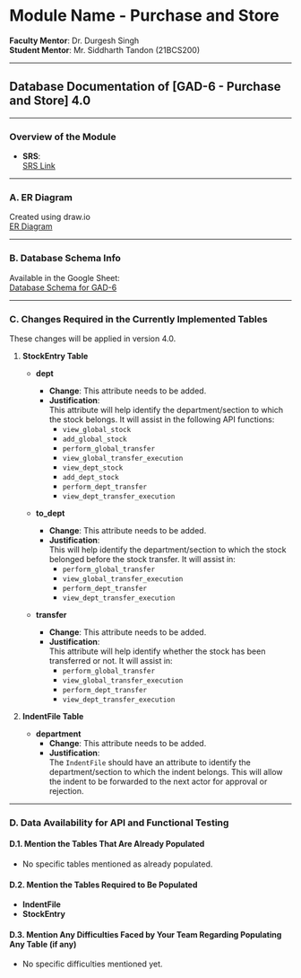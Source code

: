 ﻿# **Module Name - Purchase and Store**

**Faculty Mentor**: Dr. Durgesh Singh  
**Student Mentor**: Mr. Siddharth Tandon (21BCS200)

---

## **Database Documentation of [GAD-6 - Purchase and Store] 4.0**

---

### **Overview of the Module**

- **SRS**:  
  [SRS Link](https://drive.google.com/file/d/1o6GN8lzYsG22QPhQidlkZKFLqLaAhQfI/view?usp=drive_link)

---

### **A. ER Diagram**  
Created using draw.io  
[ER Diagram](https://drive.google.com/file/d/18lrA4hUj913Ir9QdB24UWXG6D52zA3ud/view)

---

### **B. Database Schema Info**  
Available in the Google Sheet:  
[Database Schema for GAD-6](https://docs.google.com/spreadsheets/d/136ha-y73jrIciTNwYA5yw1uNdJs1ipKx6vcQ6c9le_4/edit?usp=sharing)

---

### **C. Changes Required in the Currently Implemented Tables**
These changes will be applied in version 4.0.

1. **StockEntry Table**
   - **dept**
     - **Change**: This attribute needs to be added.
     - **Justification**:  
       This attribute will help identify the department/section to which the stock belongs. It will assist in the following API functions:
       - `view_global_stock`
       - `add_global_stock`
       - `perform_global_transfer`
       - `view_global_transfer_execution`
       - `view_dept_stock`
       - `add_dept_stock`
       - `perform_dept_transfer`
       - `view_dept_transfer_execution`

   - **to_dept**
     - **Change**: This attribute needs to be added.
     - **Justification**:  
       This will help identify the department/section to which the stock belonged before the stock transfer. It will assist in:
       - `perform_global_transfer`
       - `view_global_transfer_execution`
       - `perform_dept_transfer`
       - `view_dept_transfer_execution`

   - **transfer**
     - **Change**: This attribute needs to be added.
     - **Justification**:  
       This attribute will help identify whether the stock has been transferred or not. It will assist in:
       - `perform_global_transfer`
       - `view_global_transfer_execution`
       - `perform_dept_transfer`
       - `view_dept_transfer_execution`

2. **IndentFile Table**
   - **department**
     - **Change**: This attribute needs to be added.
     - **Justification**:  
       The `IndentFile` should have an attribute to identify the department/section to which the indent belongs. This will allow the indent to be forwarded to the next actor for approval or rejection.

---

### **D. Data Availability for API and Functional Testing**

#### **D.1. Mention the Tables That Are Already Populated**
- No specific tables mentioned as already populated.

#### **D.2. Mention the Tables Required to Be Populated**
- **IndentFile**
- **StockEntry**

#### **D.3. Mention Any Difficulties Faced by Your Team Regarding Populating Any Table (if any)**
- No specific difficulties mentioned yet.


